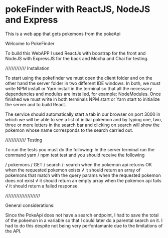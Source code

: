 # pokeFinder with ReactJS, NodeJS and Express
This is a web app that gets pokemons from the pokeApi

Welcome to PokeFinder

To build this WebAPP I used ReactJs with boostrap for the front and NodeJS with ExpressJS for the back and Mocha and Chai for testing.

/////////////
Installation

To start using the pokefinder we must open the client folder and on the other hand the server folder in two different IDE windows.
In both, we must write NPM install or Yarn install in the terminal so that all the necessary dependencies and modules are installed, for example: NodeModules.
Once finished we must write in both terminals NPM start or Yarn start to initialize the server and to build React.

The service should automatically start a tab in our browser on port 3000 in which we will be able to see a list of initial pokemon
and by typing one, two, three or more letters in the search bar and clicking on search will show the pokemon whose name corresponds to the search carried out.

/////////////
Testing

To run the tests you must do the following:
In the server terminal run the command yarn / npm test test and you should receive the following

/ pokemons
    / GET / search /: search
      when the pokemon api returns OK
        when the requested pokemon exists
          √ it should return an array of pokemons that match with the query params
        when the requested pokemon does not exist
          √ it should return an empty array
      when the pokemon api fails
        √ it should return a failed response

//////////////////////

General considerations:

Since the PokeApi does not have a search endpoint, I had to save the total of the pokemon in a variable so that I could later do a parental search on it.
I had to do this despite not being very perfontamante due to the limitations of the API.
